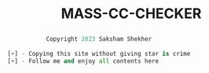 # <p align="center">MASS-CC-CHECKER<p>

```py 
           Copyright 2023 Saksham Shekher
           
[+] - Copying this site without giving star is crime   
[+] - Follow me and enjoy all contents here 
```
        
